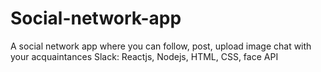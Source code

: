 # Social-network-app
A social network app where you can follow, post, upload image chat with your acquaintances Slack: Reactjs, Nodejs, HTML, CSS, face API
